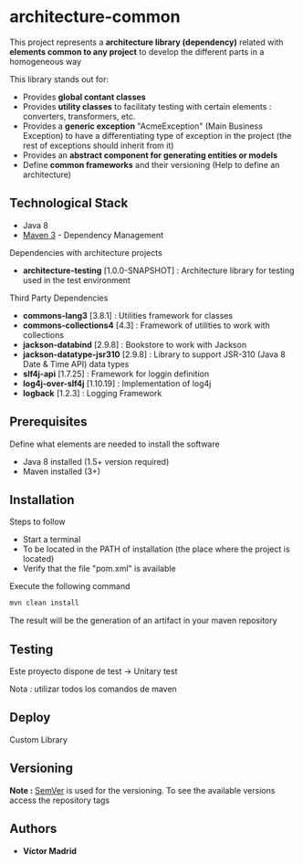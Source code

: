 # architecture-common

This project represents a **architecture library (dependency)** related with **elements common to any project** to develop the different parts in a homogeneous way

This library stands out for:

* Provides **global contant classes**
* Provides **utility classes** to facilitaty testing with certain elements : converters, transformers, etc.
* Provides a **generic exception** "AcmeException" (Main Business Exception) to have a differentiating type of exception in the project (the rest of exceptions should inherit from it)
* Provides  an **abstract component for generating entities or models** 
* Define **common frameworks** and their versioning (Help to define an architecture)

## Technological Stack

* Java 8
* [Maven 3](https://maven.apache.org/) - Dependency Management

Dependencies with architecture projects

* **architecture-testing** [1.0.0-SNAPSHOT] : Architecture library for testing used in the test environment

Third Party Dependencies

* **commons-lang3** [3.8.1] : Utilities framework for classes
* **commons-collections4** [4.3] : Framework of utilities to work with collections
* **jackson-databind** [2.9.8] : Bookstore to work with Jackson
* **jackson-datatype-jsr310** [2.9.8] : Library to support JSR-310 (Java 8 Date & Time API) data types
* **slf4j-api** [1.7.25] : Framework for loggin definition
* **log4j-over-slf4j** [1.10.19] : Implementation of log4j
* **logback** [1.2.3] : Logging Framework

## Prerequisites

Define what elements are needed to install the software

* Java 8 installed (1.5+ version required)
* Maven installed  (3+)


## Installation

Steps to follow

* Start a terminal
* To be located in the PATH of installation (the place where the project is located)
* Verify that the file "pom.xml" is available

Execute the following command

```bash
mvn clean install
```

The result will be the generation of an artifact in your maven repository


## Testing

Este proyecto dispone de test -> Unitary test

Nota : utilizar todos los comandos de maven

## Deploy

Custom Library


## Versioning

**Note :** [SemVer](http://semver.org/) is used for the versioning. 
To see the available versions access the repository tags

## Authors

* **Víctor Madrid**
